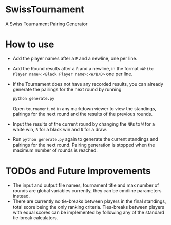 # SwissTournament
A Swiss Tournament Pairing Generator

# How to use
- Add the player names after a `P` and a newline, one per line.
- Add the Round results after a `R` and a newline, in the format `<White Player name>:<Black Player name>:<W/B/D>` one per line.
- If the Tournament does not have any recorded results, you can already generate the pairings for the next round by running
  
  ```python
  python generate.py
  ```
  Open `tournament.md` in any markdown viewer to view the standings, pairings for the next round and the results of the previous rounds.
- Input the results of the current round by changing the `NP`s to `W` for a white win, `B` for a black win and `D` for a draw. 
- Run `python generate.py` again to generate the current standings and pairings for the next round. Pairing generation is stopped when the maximum number of rounds is reached.
  
# TODOs and Future Improvements
  - The input and output file names, tournament title and max number of rounds are global variables currently, they can be cmdline parameters instead.
  - There are currently no tie-breaks between players in the final standings, total score being the only ranking criteria. Ties-breaks between players with equal scores can be implemented by following any of the standard tie-break calculators.

